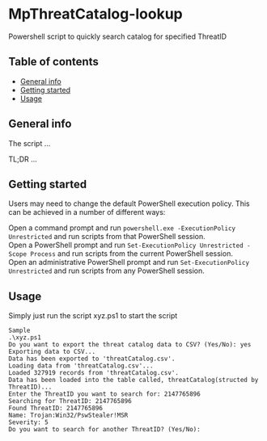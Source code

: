 # MpThreatCatalog-lookup
Powershell script to quickly search catalog for specified ThreatID 
## Table of contents
* [General info](#general-info)
* [Getting started](#getting-started)
* [Usage](#usage)

## General info
The script ...

TL;DR ...
	
## Getting started
Users may need to change the default PowerShell execution policy. This can be achieved in a number of different ways:<br />

Open a command prompt and run ```powershell.exe -ExecutionPolicy Unrestricted``` and run scripts from that PowerShell session.<br />
Open a PowerShell prompt and run ```Set-ExecutionPolicy Unrestricted -Scope Process``` and run scripts from the current PowerShell session.<br />
Open an administrative PowerShell prompt and run ```Set-ExecutionPolicy Unrestricted``` and run scripts from any PowerShell session.<br />

## Usage
Simply just run the script xyz.ps1 to start the script
```
Sample
.\xyz.ps1
Do you want to export the threat catalog data to CSV? (Yes/No): yes
Exporting data to CSV...
Data has been exported to 'threatCatalog.csv'.
Loading data from 'threatCatalog.csv'...
Loaded 327919 records from 'threatCatalog.csv'.
Data has been loaded into the table called, threatCatalog(structed by ThreatID)...
Enter the ThreatID you want to search for: 2147765896
Searching for ThreatID: 2147765896
Found ThreatID: 2147765896
Name: Trojan:Win32/PswStealer!MSR
Severity: 5
Do you want to search for another ThreatID? (Yes/No):
```
